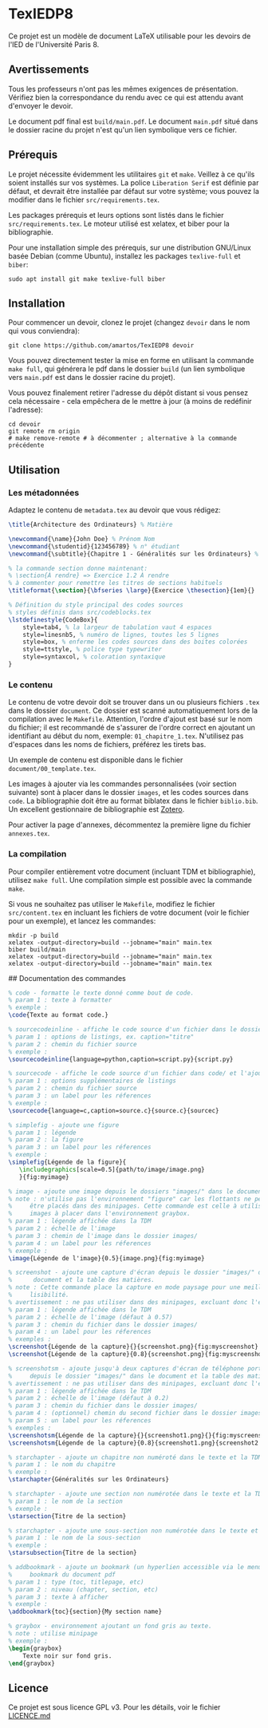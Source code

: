 # TexIEDP8

Ce projet est un modèle de document LaTeX utilisable pour les devoirs de
l'IED de l'Université Paris 8.

## Avertissements

Tous les professeurs n'ont pas les mêmes exigences de présentation. Vérifiez
bien la correspondance du rendu avec ce qui est attendu avant d'envoyer le
devoir.

Le document pdf final est `build/main.pdf`. Le document `main.pdf` situé dans le
dossier racine du projet n'est qu'un lien symbolique vers ce fichier.

## Prérequis

Le projet nécessite évidemment les utilitaires `git` et `make`. Veillez à ce
qu'ils soient installés sur vos systèmes. La police `Liberation Serif` est
définie par défaut, et devrait être installée par défaut sur votre système;
vous pouvez la modifier dans le fichier `src/requirements.tex`.

Les packages prérequis et leurs options sont listés dans le fichier
`src/requirements.tex`. Le moteur utilisé est xelatex, et biber pour la
bibliographie.

Pour une installation simple des prérequis, sur une distribution GNU/Linux basée
Debian (comme Ubuntu), installez les packages `texlive-full` et `biber`:

```
sudo apt install git make texlive-full biber
```

## Installation

Pour commencer un devoir, clonez le projet (changez `devoir` dans le nom qui
vous conviendra):

```
git clone https://github.com/amartos/TexIEDP8 devoir
```

Vous pouvez directement tester la mise en forme en utilisant la commande `make
full`, qui générera le pdf dans le dossier `build` (un lien symbolique vers
`main.pdf` est dans le dossier racine du projet).

Vous pouvez finalement retirer l'adresse du dépôt distant si vous pensez cela
nécessaire - cela empêchera de le mettre à jour (à moins de redéfinir
l'adresse):

```
cd devoir
git remote rm origin
# make remove-remote # à décommenter ; alternative à la commande précédente
```

## Utilisation

### Les métadonnées

Adaptez le contenu de `metadata.tex` au devoir que vous rédigez:

```latex
\title{Architecture des Ordinateurs} % Matière

\newcommand{\name}{John Doe} % Prénom Nom
\newcommand{\studentid}{123456789} % n° étudiant
\newcommand{\subtitle}{Chapitre 1 - Généralités sur les Ordinateurs} % Titre du devoir

% la commande section donne maintenant: 
% \section{À rendre} => Exercice 1.2 À rendre
% à commenter pour remettre les titres de sections habituels
\titleformat{\section}{\bfseries \large}{Exercice \thesection}{1em}{}

% Définition du style principal des codes sources
% styles définis dans src/codeblocks.tex
\lstdefinestyle{CodeBox}{
    style=tab4, % la largeur de tabulation vaut 4 espaces
    style=linesnb5, % numéro de lignes, toutes les 5 lignes
    style=box, % enferme les codes sources dans des boites colorées
    style=ttstyle, % police type typewriter
    style=syntaxcol, % coloration syntaxique
}
```

### Le contenu

Le contenu de votre devoir doit se trouver dans un ou plusieurs fichiers `.tex`
dans le dossier `document`. Ce dossier est scanné automatiquement lors de la
compilation avec le `Makefile`. Attention, l'ordre d'ajout est basé sur le nom
du fichier; il est recommandé de s'assurer de l'ordre correct en ajoutant un
identifiant au début du nom, exemple: `01_chapitre_1.tex`. N'utilisez pas
d'espaces dans les noms de fichiers, préférez les tirets bas.

Un exemple de contenu est disponible dans le fichier `document/00_template.tex`.

Les images à ajouter via les commandes personnalisées (voir section suivante)
sont à placer dans le dossier `images`, et les codes sources dans `code`. La
bibliographie doit être au format biblatex dans le fichier `biblio.bib`. Un
excellent gestionnaire de bibliographie est [Zotero](https://www.zotero.org/).

Pour activer la page d'annexes, décommentez la première ligne du fichier
`annexes.tex`.

### La compilation

Pour compiler entièrement votre document (incluant TDM et bibliographie),
utilisez `make full`. Une compilation simple est possible avec la commande
`make`.

Si vous ne souhaitez pas utiliser le `Makefile`, modifiez le fichier
`src/content.tex` en incluant les fichiers de votre document (voir le fichier
pour un exemple), et lancez les commandes:

```
mkdir -p build
xelatex -output-directory=build --jobname="main" main.tex
biber build/main
xelatex -output-directory=build --jobname="main" main.tex
xelatex -output-directory=build --jobname="main" main.tex
```

## Documentation des commandes

```latex
% code - formatte le texte donné comme bout de code.
% param 1 : texte à formatter
% exemple :
\code{Texte au format code.}

% sourcecodeinline - affiche le code source d'un fichier dans le dossier code/
% param 1 : options de listings, ex. caption="titre"
% param 2 : chemin du fichier source
% exemple :
\sourcecodeinline{language=python,caption=script.py}{script.py}

% sourcecode - affiche le code source d'un fichier dans code/ et l'ajoute à la TDM
% param 1 : options supplémentaires de listings
% param 2 : chemin du fichier source
% param 3 : un label pour les réferences
% exemple :
\sourcecode{language=c,caption=source.c}{source.c}{sourcec}

% simplefig - ajoute une figure
% param 1 : légende
% param 2 : la figure
% param 3 : un label pour les réferences
% exemple :
\simplefig{Légende de la figure}{
   \includegraphics[scale=0.5]{path/to/image/image.png}
   }{fig:myimage}

% image - ajoute une image depuis le dossiers "images/" dans le document et la TDM
% note : n'utilise pas l'environnement "figure" car les flottants ne peuvent
%     être placés dans des minipages. Cette commande est celle à utiliser pour les
%     images à placer dans l'environnement graybox.
% param 1 : légende affichée dans la TDM
% param 2 : échelle de l'image
% param 3 : chemin de l'image dans le dossier images/
% param 4 : un label pour les réferences
% exemple :
\image{Légende de l'image}{0.5}{image.png}{fig:myimage}

% screenshot - ajoute une capture d'écran depuis le dossier "images/" dans le
%      document et la table des matières.
% note : Cette commande place la capture en mode paysage pour une meilleure
%     lisibilité.
% avertissement : ne pas utiliser dans des minipages, excluant donc l'environnement graybox.
% param 1 : légende affichée dans le TDM
% param 2 : échelle de l'image (défaut à 0.57)
% param 3 : chemin du fichier dans le dossier images/
% param 4 : un label pour les réferences
% exemples :
\screenshot{Légende de la capture}{}{screenshot.png}{fig:myscreenshot}
\screenshot{Légende de la capture}{0.8}{screenshot.png}{fig:myscreenshot}

% screenshotsm - ajoute jusqu'à deux captures d'écran de téléphone portable côte à côte, 
%     depuis le dossier "images/" dans le document et la table des matières.
% avertissement : ne pas utiliser dans des minipages, excluant donc l'environnement graybox.
% param 1 : légende affichée dans le TDM
% param 2 : échelle de l'image (défaut à 0.2)
% param 3 : chemin du fichier dans le dossier images/
% param 4 : (optionnel) chemin du second fichier dans le dossier images/
% param 5 : un label pour les réferences
% exemples :
\screenshotsm{Légende de la capture}{}{screenshot1.png}{}{fig:myscreenshot}
\screenshotsm{Légende de la capture}{0.8}{screenshot1.png}{screenshot2.png}{fig:myscreenshots}

% starchapter - ajoute un chapitre non numéroté dans le texte et la TDM
% param 1 : le nom du chapitre
% exemple :
\starchapter{Généralités sur les Ordinateurs}

% starchapter - ajoute une section non numérotée dans le texte et la TDM
% param 1 : le nom de la section
% exemple :
\starsection{Titre de la section}

% starchapter - ajoute une sous-section non numérotée dans le texte et la TDM
% param 1 : le nom de la sous-section
% exemple :
\starsubsection{Titre de la section}

% addbookmark - ajoute un bookmark (un hyperlien accessible via le menu
%     bookmark du document pdf
% param 1 : type (toc, titlepage, etc)
% param 2 : niveau (chapter, section, etc)
% param 3 : texte à afficher
% exemple :
\addbookmark{toc}{section}{My section name}

% graybox - environnement ajoutant un fond gris au texte.
% note : utilise minipage
% exemple :
\begin{graybox}
    Texte noir sur fond gris.
\end{graybox}
```

## Licence

Ce projet est sous licence GPL v3. Pour les détails, voir le fichier
[LICENCE.md](LICENCE.md)
